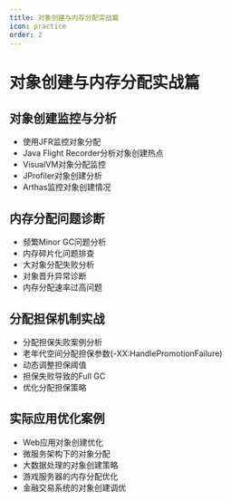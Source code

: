 ```yaml
---
title: 对象创建与内存分配实战篇
icon: practice
order: 2
---
```


# 对象创建与内存分配实战篇

## 对象创建监控与分析

- 使用JFR监控对象分配
- Java Flight Recorder分析对象创建热点
- VisualVM对象分配监控
- JProfiler对象创建分析
- Arthas监控对象创建情况

## 内存分配问题诊断

- 频繁Minor GC问题分析
- 内存碎片化问题排查
- 大对象分配失败分析
- 对象晋升异常诊断
- 内存分配速率过高问题

## 分配担保机制实战

- 分配担保失败案例分析
- 老年代空间分配担保参数(-XX:HandlePromotionFailure)
- 动态调整担保阈值
- 担保失败导致的Full GC
- 优化分配担保策略

## 实际应用优化案例

- Web应用对象创建优化
- 微服务架构下的对象分配
- 大数据处理的对象创建策略
- 游戏服务器的内存分配优化
- 金融交易系统的对象创建调优
